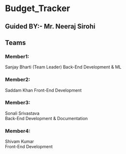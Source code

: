 # Budget_Tracker
## Guided BY:- Mr. Neeraj Sirohi
## Teams
### Member1:
Sanjay Bharti (Team Leader)
Back-End Development & ML

### Member2:
Saddam Khan
Front-End Development

### Member3:
Sonali Srivastava  
Back-End Development & Documentation

### Member4:
Shivam Kumar  
Front-End Development